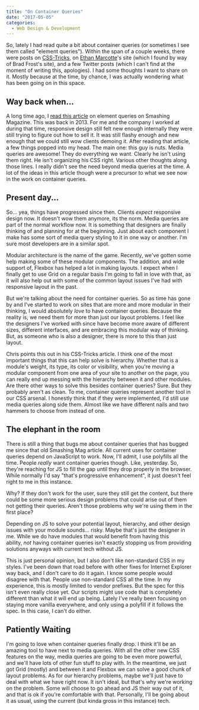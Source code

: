 ```yaml
---
title: "On Container Queries"
date: "2017-05-05"
categories:
  - Web Design & Development
---
```


So, lately I had read quite a bit about container queries (or sometimes I see them called "element queries"). Within the span of a couple weeks, there were posts on [CSS-Tricks](https://css-tricks.com/container-query-discussion/), on [Ethan Marcotte](https://ethanmarcotte.com/wrote/on-container-queries/)'s site (which I found by way of Brad Frost's site), and a few Twitter posts (which I can't find at the moment of writing this, apologies). I had some thoughts I want to share on it. Mostly because at the time, by chance, I was actually wondering what has been going on in this space.

## Way back when...

A long time ago, I [read this article](https://www.smashingmagazine.com/2013/06/media-queries-are-not-the-answer-element-query-polyfill/) on element queries on Smashing Magazine. This was back in 2013. For me and the company I worked at during that time, responsive design still felt new enough internally they were still trying to figure out how to sell it. It was still flashy enough and new enough that we could still wow clients demoing it. After reading that article, a few things popped into my head. The main one: this guy is nuts. Media queries are awesome! They do everything we want. Clearly he isn't using them right. He isn't organizing his CSS right. Various other thoughts along those lines. I really didn't see the need beyond media queries at the time. A lot of the ideas in this article though were a precursor to what we see now in the work on container queries.

## Present day...

So... yea, things have progressed since then. Clients _expect_ responsive design now. It doesn't wow them anymore, its the norm. Media queries are part of the normal workflow now. It is something that designers are finally thinking of and planning for at the beginning. Just about each component I make has some sort of media query styling to it in one way or another. I'm sure most developers are in a similar spot.

Modular architecture is the name of the game. Recently, we've gotten some help making some of these modular components. The addition, and wide support of, Flexbox has helped a lot in making layouts. I expect when I finally get to use Grid on a regular basis I'm going to fall in love with that, as it will also help out with some of the common layout issues I've had with responsive layout in the past.

But we're talking about the need for container queries. So as time has gone by and I've started to work on sites that are more and more modular in their thinking, I would absolutely _love_ to have container queries. Because the reality is, we need them for more than just our layout problems. I feel like the designers I've worked with since have become more aware of different sizes, different interfaces, and are embracing this modular way of thinking. But, as someone who is also a designer, there is more to this than just layout.

Chris points this out in his CSS-Tricks article. I think one of the most important things that this can help solve is hierarchy. Whether that is a module's weight, its type, its color or visibility, when you're moving a modular component from one area of your site to another on the page, you can really end up messing with the hierarchy between it and other modules. Are there other ways to solve this besides container queries? Sure. But they probably aren't as clean. To me, container queries represent another tool in our CSS arsenal. I honestly think that if they were implemented, I'd still use media queries along side them. Almost like we have different nails and two hammers to choose from instead of one.

## The elephant in the room

There is still a thing that bugs me about container queries that has bugged me since that old Smashing Mag article. All current uses for container queries depend on JavaScript to work. Now, I'll admit, I use polyfills all the time. People _really_ want container queries though. Like, yesterday. So, they're reaching for JS to fill the gap until they drop properly in the browser. While normally I'd say "that's progressive enhancement", it just doesn't feel right to me in this instance.

Why? If they don't work for the user, sure they still get the content, but there could be some more serious design problems that could arise out of them not getting their queries. Aren't those problems why we're using them in the first place?

Depending on JS to solve your potential layout, hierarchy, and other design issues with your module sounds... risky. Maybe that's just the designer in me. While we do have modules that would benefit from having this ability, _not_ having container queries isn't exactly stopping us from providing solutions anyways with current tech without JS.

This is just personal opinion, but I also don't like non-standard CSS in my styles. I've been down that road before with other fixes for Internet Explorer way back, and I don't care to do it again. I know some people would disagree with that. People use non-standard CSS all the time. In my experience, this is mostly limited to vendor prefixes. But the spec for this isn't even really close yet. Our scripts might use code that is completely different than what it will end up being. Lately I've really been focusing on staying more vanilla everywhere, and only using a polyfill if it follows the spec. In this case, I can't do either.

## Patiently Waiting

I'm going to love when container queries finally drop. I think it'll be an amazing tool to have next to media queries. With all the other new CSS features on the way, media queries are going to be even more powerful, and we'll have lots of other fun stuff to play with. In the meantime, we just got Grid (mostly) and between it and Flexbox we can solve a good chunk of layout problems. As for our hierarchy problems, maybe we'll just have to deal with what we have right now. It isn't ideal, but that's why we're working on the problem. Some will choose to go ahead and JS their way out of it, and that is ok if you're comfortable with that. Personally, I'll be going about it as usual, using the current (but kinda gross in this instance) tech.

